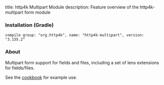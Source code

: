title: http4k Multipart Module
description: Feature overview of the http4k-multipart form module

### Installation (Gradle)
```compile group: "org.http4k", name: "http4k-multipart", version: "3.155.2"```

### About

Multipart form support for fields and files, including a set of lens extensions for fields/files.

See the [cookbook](/cookbook/multipart_forms/) for example use.
